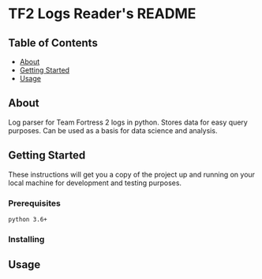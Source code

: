 # TF2 Logs Reader's README

## Table of Contents

- [About](#about)
- [Getting Started](#getting-started)
- [Usage](#usage)


## About

Log parser for Team Fortress 2 logs in python. Stores data for easy query purposes. Can be used as a basis for data science and analysis.

## Getting Started

These instructions will get you a copy of the project up and running on your local machine for development and testing purposes.

### Prerequisites

```
python 3.6+
```


### Installing


## Usage




